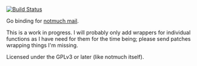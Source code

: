 [![Build
Status](https://travis-ci.org/zenhack/go.notmuch.svg?branch=master)](https://travis-ci.org/zenhack/go.notmuch)

Go binding for [notmuch mail][1].

This is a work in progress. I will probably only add wrappers for
individual functions as I have need for them for the time being; please
send patches wrapping things I'm missing.

Licensed under the GPLv3 or later (like notmuch itself).

[1]: http://notmuchmail.org/
